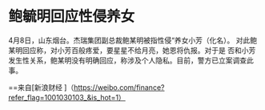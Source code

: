 # 鲍毓明回应性侵养女
4月8日，山东烟台。杰瑞集团副总裁鲍某明被指性侵“养女小芳（化名）。
对此鲍某明回应称，对小芳百般疼爱，要星星不给月亮，她恩将仇报。对于是
否和小芳发生性关系，鲍某明没有明确回应，称涉及个人隐私。目前，警方已立案调查此事。

==来自[新浪财经 ]（https://weibo.com/finance?refer_flag=1001030103_&is_hot=1）
